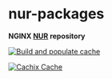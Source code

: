 # nur-packages

**NGINX [NUR](https://github.com/nix-community/NUR) repository**

[![Build and populate cache](https://github.com/nginxinc/nur/actions/workflows/build.yml/badge.svg)](https://github.com/nginxinc/nur/actions/workflows/build.yml)

[![Cachix Cache](https://img.shields.io/badge/cachix-nginx-blue.svg)](https://nginx.cachix.org)
